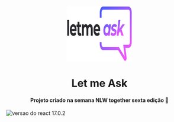 <p align="center">
	<a href="https://letmeask-nlw-c05b8.web.app/">
		<img src="./src/assets/images/logo.svg" height="150" width="175" alt="logo let me ask" />
	</a>
</p>

<h1 align="center">Let me Ask</h1>

<h4 align="center">Projeto criado na semana NLW together sexta edição 🚀</h4>

<img src="https://img.shields.io/static/v1?label=React&message=v17.0.2&color=208AAE" alt="versao do react 17.0.2">
